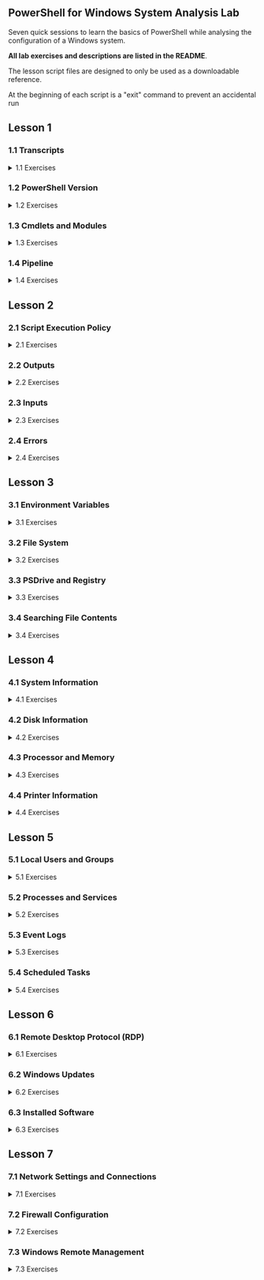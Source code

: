 ## PowerShell for Windows System Analysis Lab

Seven quick sessions to learn the basics of PowerShell while analysing the configuration of a Windows system.

**All lab exercises and descriptions are listed in the README**. 

The lesson script files are designed to only be used as a downloadable reference. 

At the beginning of each script is a "exit" command to prevent an accidental run


## Lesson 1

### 1.1 Transcripts 

<details>
<summary>1.1 Exercises</summary>


Start a Transcript File
```powershell
Start-Transcript
#Default Location C:\Users\userID\Documents\PowerShell_transcript.NNNNNN.NNNNNNNNNNN.txt
```
Start Transcript with Custom Name
```powershell
Start-Transcript "MyTranscript.txt"
```
Or for the File to be Placed in the Specific Directory
```powershell
Start-Transcript C:\Script_Runs\MyTranscript.txt
```
To Stop the Transcript from Recording Commands and Output
```powershell
Stop-Transcript
```
</details>

### 1.2 PowerShell Version

<details>
<summary>1.2 Exercises</summary>


View PowerShell Version
```powershell
$PSVersionTable
```
</details>

### 1.3 Cmdlets and Modules


<details>
<summary>1.3 Exercises</summary>

Cmdlet Format -eq action-noun
```powershell
Get-Command -Noun service
```
Get All Commands by a Certain Action
```powershell
Get-Command -Verb start
```
Get All Currently Loaded Cmdlets
```powershell
Get-Command -CommandType Cmdlet
```
Update Help Before Using It
```powershell
Update-Help
```
Basic Help Information for Cmdlet
```powershell
Get-Help Get-Process
```
Online Help for a Cmdlet
```powershell
Get-Help Get-Process -Online
```
Help with Examples
```powershell
Get-Help Get-Process -examples
```
Help About a Certain Subject
```powershell
Get-Help about_operators
```
Help About
```powershell
Get-Help about_*
```
Get All PowerShell Modules Available on System
```powershell
Get-Module -ListAvailable
```
Import Module in Current PowerShell Session
```powershell
Import-Module DnsClient
```
Get All Commands in a Module (Should Only Be Used After Importing)
```powershell
Get-Command -Module DnsClient
```
Find .NET Object Used in Cmdlet
```powershell
Get-Process | Get-Member
```
List All Alias
```powershell
Get-Alias
```
Look for Specific Alias
```powershell
Get-Alias -Definition Stop-Process
```
Create Alias
```powershell
New-Alias -Name "Gunrock" Get-ChildItem
```

</details>

### 1.4 Pipeline


<details>
<summary>1.4 Exercises</summary>

Command to Find If CmdLet Allows for Piping (Check Accept Pipeline Property Under Parameters) 
```powershell
Get-Help Get-Process -full | more 
```
Using Out-File to Get Resource Info on the Pipeline
```powershell
Get-Help About_pipeline | Out-File about_pipeline.txt
```
Get All Process and Then Sort by Display Name
```powershell
Get-Process | Sort-Object ProcessName -descending
```
Stop All Notepad Process and Log Process Collection Before Stopping
```powershell
Get-Process notepad | Tee-Object -file Notepad_Processes.txt | Stop-Process
```
Get All Services That Are Running Then Only Show the Display Name
```powershell
Get-Service | Where { $_.Status -eq "Running" } | ForEach-Object { $_.DisplayName }
```
Quick Way to Report on File Types in a Folder
```powershell
Get-ChildItem | Group-Object -property extension
```

</details>

## Lesson 2

### 2.1 Script Execution Policy

<details>
<summary>2.1 Exercises</summary>

Get Current Policy
```powershell
Get-ExecutionPolicy
```
Set the Script Execution Policy for Current User 
```powershell
Set-ExecutionPolicy -ExecutionPolicy RemoteSigned -Scope CurrentUser
```

</details>

### 2.2 Outputs


<details>
<summary>2.2 Exercises</summary>

To Get All the Format Object Commands
```powershell
Get-Command -verb format
```
Get All Processes in a GUI Gridview
```powershell
Get-Process | Out-GridView
```
Output Sent to a File
```powershell
Get-Service | Out-File Services.txt
```
Quick Array Sent to a File
```powershell
@("Server1","Server2","Server3","Server4") | Out-File servers.txt
```
Service List Sent to Your Default Printer
```powershell
Get-Service | Out-Printer 
```
Running Service List With Only a Few Columns Exported to CSV
```powershell
Get-Service | Where { $_.Status -eq "Running" } | Select-Object Name,DisplayName,Status,CanStop | Sort-Object DisplayName | Export-Csv running_services.csv -NoTypeInformation
```

</details>

### 2.3 Inputs

<details>
<summary>2.3 Exercises</summary>

Prompt User for Info
```powershell
$requiredData = Read-Host -prompt "Enter Required Data"
```
Create String Array From a Text File 
```powershell
$servers = Get-Content servers.txt
```
Import Data a CSV File and Use a Specific Column From It
```powershell
Import-Csv running_services.csv | Foreach { $_.DisplayName }
```

</details>

### 2.4 Errors

<details>
<summary>2.4 Exercises</summary>

The Setting for Error Handling is Stored in the $ErrorActionPreference variable
Error Handling Options:
- Continue = Output Error Message; Continue to Run Next Command (Default)
- SilentlyContinue = Suppress Error Message; Continue to Run the next command
- Stop = Halt the Execution
- Inquire = Prompt User for Action to Perform

```powershell
$ErrorActionPreference = "Continue";
```
Errors that Occur During a PowerShell Session are Stored in $error
```powershell
$error
```
Empty Error Messages from $error
```powershell
$error.clear();
```
Some Cmdlets Support an ErrorAction Statement (only for parameter data)
These Won't Display an Error
```powershell
Remove-Item nothinghere -ErrorAction "SilentlyContinue";
Stop-Process -ID 8888888 -ErrorAction "SilentlyContinue";
#This Will Due to -ID Must Be an Int
Stop-Process -ID NothingHere -ErrorAction "SilentlyContinue";
```

</details>

## Lesson 3

### 3.1 Environment Variables

<details>
<summary>3.1 Exercises</summary>


View Environment Variables
```powershell
Get-ChildItem Env:
```
View Path Environment Variable
```powershell
$Env:path -split ";"
```

</details>

### 3.2 File System

<details>
<summary>3.2 Exercises</summary>


Navigate with Set-Location (alias cd)
```powershell
cd c:\users\$env:username\Desktop
```
List Items in Current Directory
```powershell
Get-ChildItem
```
List Only the Text File
```powershell
Get-ChildItem -Filter *.txt
```
Get List of All "Item" Cmdlets
```powershell
Get-Command -noun item | Select-Object Name | Sort-Object Name
```
Get the Path of Current Operating Directory
```powershell
(get-location).path
```
Check to See If a Directory or File Exists
```powershell
Test-Path -Path c:\goldenstate\warriors.txt
```
Get List of All "Content" Cmdlets
```powershell
Get-Command -Noun content
```
Search for All Text Files on System Drive
```powershell
Get-Childitem -Path c:\ -Filter *.txt -Recurse;
```
Create a Folder
```powershell
New-Item My_Scripts -ItemType Directory
```
Create a Text File 
```powershell
New-Item .\My_Scripts\first_script.ps1 -ItemType File;
```
Add Content to a File
```powershell
Add-Content -Path .\My_Scripts\first_script.ps1 -Value "Get-Service";
```
Move or Rename a File
```powershell
Move-Item .\My_Scripts\first_script.ps1 .\My_Scripts\second_script.ps1;
```
Get Rights on Current Directory
```powershell
Get-Acl -Path . | fl
```
Get Access on Current Directory
```powershell
(Get-Acl -Path .).Access
```
Get the Owner of a Directory or File
```powershell
(Get-Acl -Path c:\Intel\Logs).Owner 
```
List the NTFS Permissions of a File or Folder
```powershell
(Get-Acl -Path $env:programfiles).Access
```
Show Permissions in Friendly Format on Current Directory
```powershell
(Get-Acl -Path .).Access | Select-Object -ExpandProperty IdentityReference FileSystemRights | FT Value,FileSystemRights
```
View File Hash
```powershell
Get-FileHash .\Scary_Executable_I_Just_Downloaded.exe
```

</details>

### 3.3 PSDrive and Registry


<details>
<summary>3.3 Exercises</summary>


PS Drives
```powershell
Get-PSDrive
```
List PSDrive for Registry
```powershell
Get-PSDrive -PSProvider Registry
```
Change to HKEY\_LOCAL\_MACHINE
```powershell
cd HKLM:
```
View Windows Current Version Information
```powershell
Get-ItemProperty -Path 'HKLM:\SOFTWARE\WOW6432Node\Microsoft\Windows NT\CurrentVersion'
```
View RDP Port Number (Requires Admin Console)
```powershell
(Get-ItemProperty "HKLM:\System\CurrentControlSet\Control\Terminal Server\WinStations\RDP-Tcp").PortNumber
```
System Environment
```powershell
cd env:
```

</details>

### 3.4 Searching File Contents

<details>
<summary>3.4 Exercises</summary>


Create File to Search
```powershell
Get-Process | Out-File processes.txt
```
Search a File for a Specific Term
```powershell
Select-String "svchost" .\processes.txt
```
Search for String in File and Show One Line Before and Three Lines After
```powershell
Select-String "explorer" .\processes.txt -Context 1,3
```
Search Multiple Files
```powershell
Select-String "explorer" .\process* 
```

</details>

## Lesson 4

### 4.1 System Information

<details>
<summary>4.1 Exercises</summary>


Get BIOS Information
```powershell
Get-WmiObject -Class Win32_BIOS -Computer localhost
```
Get Basic System Info
```powershell
Get-WmiObject -Class Win32_ComputerSystem -Computer localhost
```
Get Operating System Info
```powershell
Get-WmiObject -Class Win32_OperatingSystem -Computer localhost
```

</details>

### 4.2 Disk Information

<details>
<summary>4.2 Exercises</summary>


Get Disk Information
```powershell
Get-Disk | FL
```
Show Physical Disk Information
```powershell
Get-PhysicalDisk
```
Get Disk Information (Model and Size)
```powershell
Get-WmiObject -Class Win32_DiskDrive | ForEach-Object { Write-Output ($_.Model.ToString() + " Size:" + ($_.Size/1GB) + "GB") }
```
Get Logical Disk Info
```powershell
Get-WmiObject -Class Win32_LogicalDisk -Filter "DriveType='3'" -Computer localhost
```
Show Disk Partitions
```powershell
Get-Partition
```
Get Disk Volume Information
```powershell
Get-Volume | FT
```
Get Fixed Volumes
```powershell
Get-Volume | Where-Object DriveType -eq "Fixed"
```
Get Volume Info (Windows 7)
```powershell
Get-WmiObject -Class Win32_Volume -Filter "DriveType='3'" | Select-Object Name
```
Get Share Info
```powershell
Get-SmbShare | FL
```
Get Share Info (Version 2)
```powershell
Get-WmiObject -Class Win32_Share -Computer localhost
```

</details>

### 4.3 Processor and Memory

<details>
<summary>4.3 Exercises</summary>


Get Processor Information
```powershell
Get-WmiObject -Class Win32_Processor | Select-Object Name,Description,NumberOfCores | Sort-Object Name
```
Get Number of Memory Slots
```powershell
(Get-WmiObject -Class Win32_PhysicalMemoryArray).MemoryDevices
```
Retrieve Memory Slot Allocations
```powershell
Get-WMIObject -Class Win32_PhysicalMemory | ForEach-Object { Write-Output ($_.DeviceLocator.ToString() + " " + ($_.Capacity/1GB) + "GB") };
```

</details>

### 4.4 Printer Information

<details>
<summary>4.4 Exercises</summary>


Show Printers
```powershell
Get-Printer
```
Show Printer Ports
```powershell
Get-PrinterPort
```

</details>

## Lesson 5

### 5.1 Local Users and Groups

<details>
<summary>5.1 Exercises</summary>


Show Local Users
```powershell
Get-LocalUser
```
Show Local Groups
```powershell
Get-LocalGroup
```
Show Local Group Membership
```powershell
Get-LocalGroupMember -Group Administrators
```
Show Local Group Membership using Pipe
```powershell
Get-LocalGroup -Name 'Remote Desktop Users' | Get-LocalGroupMember
```
Show Local Profiles and Their SIDs
```powershell
Get-WmiObject win32_userprofile | Select LocalPath,SID
```

</details>

### 5.2 Processes and Services

<details>
<summary>5.2 Exercises</summary>


Get Process By Partial Name
```powershell
Get-Process -Name Chrom*
```
View Processes by Highest CPU Usage
```powershell
Get-Process | Sort-Object CPU -Descending | more
```
View Processes by Highest Memory Usage
```powershell
Get-Process | Sort-Object WorkingSet -Descending | more
```
Show File Information for One of the Sophos Processes
```powershell
Get-Process -ProcessName 'swi_fc' -FileVersionInfo | fl
```
Get Path to Process's Executable
```powershell
Get-Process -FileVersionInfo -ErrorAction "SilentlyContinue" | Select-Object OriginalFilename,FileVersionRaw,FileName | Sort-Object OriginalFilename
#Or
Get-WmiObject -Class Win32_Process -Computer localhost | Select-Object Name,Path | Sort-Object Name
```
Get Owner of the Process
```powershell
Get-WmiObject -Class Win32_Process -Computer localhost | Select-Object Name, @{Name="Owner"; Expression={$_.GetOwner().User}} | Sort-Object Name
```
Get Service By Partial Name
```powershell
Get-Service -Name Spoo*
```
Get Running Services
```powershell
Get-Service | Where { $_.Status -eq "Running" } | Select-Object Name,DisplayName,Status,CanStop | Sort-Object DisplayName
```
Get All Services and the Account which they are running under
```powershell
Get-WmiObject -Class Win32_Service -Computer localhost | Select-Object Name,State,StartName | Sort-Object -Property @{Expression="StartName";Descending=$false},@{Expression="Name";Descending=$false}
```

</details>

### 5.3 Event Logs

<details>
<summary>5.3 Exercises</summary>


Get All Event Log Names
```powershell
Get-WinEvent -ListLog * -ErrorAction SilentlyContinue;
```
Get the Latest 100 Items in the System Log
```powershell
Get-WinEvent -LogName 'System' -MaxEvents 100;
```
Log Entry Types:
- 0 = LogAlways
- 1 = Critical
- 2 = Error
- 3 = Warning
- 4 = Informational
- 5 = Verbose

Keywords:
- AuditFailure = 4503599627370496
- AuditSuccess = 9007199254740992

Get the Lastest 5 Errors in the System Log
```powershell
Get-WinEvent -FilterHashtable @{ LogName='System'; Level=2; } -MaxEvents 5;
```
Get Application Log Entries Between Specific Times
```powershell
Get-WinEvent -FilterHashtable @{ LogName='Application'; StartTime=(Get-Date).AddDays(-5); EndTime=(Get-Date).AddDays(-1); };
```
Get Failed Logins Over the Last 24 Hours (Requires Elevated Session)
```powershell
Get-WinEvent -FilterHashtable @{ LogName='Security'; StartTime=(Get-Date).AddDays(-1); Id='4625'; } | fl | more;
```
Get Successful Logins Over the Last 24 Hours (Requires Elevated Session)
```powershell
Get-WinEvent -FilterHashtable @{ LogName='Security'; StartTime=(Get-Date).AddDays(-1); Id='4624'; };
```
Get All Audit Failures in the Past Week
```powershell
Get-WinEvent -FilterHashtable @{ LogName=@('Security'); Keywords=@(4503599627370496); StartTime=(Get-Date).AddDays(-7); } | fl | more
```
Get Provider Names for Application, System, and Security Logs (Requires Elevated Session)
```powershell
Get-WinEvent -ListLog @('Application','System','Security') | Select-Object LogName, @{Name="Providers"; Expression={$_.ProviderNames | Sort-Object }} | Foreach-Object { Write-Output("`r`n---- " + $_.LogName + " ----`r`n"); $_.Providers }; 
```
Get Group Policy Related Entries in System Log in the Last 24 Hours
```powershell
Get-WinEvent -FilterHashtable @{ LogName='System'; ProviderName='Microsoft-Windows-GroupPolicy'; StartTime=(Get-Date).AddDays(-1); } | fl | more;
```
Get All Sophos and Security Center Events in the Last 72 Hours (Requires Elevated Session)
```powershell
Get-WinEvent -FilterHashtable @{ LogName=@('Application','System','Security'); ProviderName=@('HitmanPro.Alert','SAVOnAccess','SAVOnAccessControl','SAVOnAccessFilter','SecurityCenter'); StartTime=(Get-Date).AddDays(-3); } -ErrorAction SilentlyContinue | fl | more
```
Get All Critial or Error Entries from Application, System, and Security Logs in Last 24 Hours (Requires Elevated Session)
```powershell
Get-WinEvent -FilterHashtable @{ LogName=@('Application','System','Security'); Level=@(1,2); StartTime=(Get-Date).AddDays(-1); };
```


</details>

### 5.4 Scheduled Tasks

<details>
<summary>5.4 Exercises</summary>


Show Scheduled Tasks
```powershell
Get-ScheduledTask | FL
```
Get Scheduled Task By Name
```powershell
Get-ScheduledTask -TaskName Adobe*
```
Show Schedule Informatio for Task
```powershell
Get-ScheduledTask -TaskName Adobe* | ScheduledTaskInfo
```
Show Execute Actions for All Scheduled Tasks
```powershell
Get-ScheduledTask | Sort-Object -Property TaskName | Foreach-Object { Write-Output("`n" + $_.TaskName + ":"); Foreach ($ta in $_.Actions){$ta.execute}}
```

</details>

## Lesson 6

### 6.1 Remote Desktop Protocol (RDP)

<details>
<summary>6.1 Exercises</summary>

View RDP Configuration (If not set via GPO). Check out fDenyTSConnections key. 0 = enabled, 1 = disabled
```powershell
Get-ItemProperty -Path 'HKLM:\SYSTEM\CurrentControlSet\Control\Terminal Server'
```
Check Status of RDP Service
```powershell
Get-Service -Name TermService | fl
```
Display information about users logged on to the system. Run with /? for Help
```powershell
quser
```
Display information about Remote Desktop Services sessions. Run with /? for Help
```powershell
qwinsta
```

</details>

### 6.2 Windows Updates

<details>
<summary>6.2 Exercises</summary>

Show Windows Update Log
```powershell
Get-WindowsUpdateLog #Export File Goes to Desktop
```
View Last 50 Entries in Windows Update Log
```powershell
Get-Content ([Environment]::GetFolderPath("Desktop") + "\WindowsUpdate.log") | Select-Object -Last 50
```
Get All Updates Installed in the Last 7 Days
```powershell
Get-HotFix | Where-Object { $_.InstalledOn -gt (Get-Date).AddDays(-7) }
```
Get the First 10 Items in the Windows Update Log (Windows 7 and Older)
```powershell
Get-Content $env:windir\windowsupdate.log | Select-Object -first 10
```
Display the Lines of the Windows Update Log that Have "Added Update" in Them (Windows 7 and Older)
```powershell
Get-Content $env:windir\windowsupdate.log | Select-String "Added update"
```

</details>

### 6.3 Installed Software

<details>
<summary>6.3 Exercises</summary>


Get List of Installed 64 bit Software
```powershell
Get-ChildItem HKLM:\Software\Wow6432Node\Microsoft\Windows\CurrentVersion\Uninstall | Get-ItemProperty | Where-Object { $_.DisplayName -ne $null } | Select-Object DisplayName,DisplayVersion
```
Get List of Installed 32 bit Software
```powershell
Get-ChildItem HKLM:\Software\Microsoft\Windows\CurrentVersion\Uninstall | Get-ItemProperty | Where-Object { $_.DisplayName -ne $null } | Select-Object DisplayName,DisplayVersion
```
Installed Software Script Code
```powershell
#Create An Array for Storing Installed Applications for Reporting
$arrInstldApps = @();

#Pull 32-bit Installed Applications on System and put them into Report Array
$arrInstldApps = Get-ChildItem HKLM:\Software\Wow6432Node\Microsoft\Windows\CurrentVersion\Uninstall | Get-ItemProperty | Where-Object { $_.DisplayName -ne $null } | Select-Object DisplayName,DisplayVersion;

#Pull 64-bit Installed Applications on System and Add them to Report Array
$arrInstldApps += Get-ChildItem HKLM:\Software\Microsoft\Windows\CurrentVersion\Uninstall | Get-ItemProperty | Where-Object { $_.DisplayName -ne $null } | Select-Object DisplayName,DisplayVersion;

#Display Installed Applications
$arrInstldApps;
```

</details>

## Lesson 7

### 7.1 Network Settings and Connections

<details>
<summary>7.1 Exercises</summary>


Show Network Adapters
```powershell
Get-NetAdapter
```
Get Basic Network Settings
```powershell
Get-NetIPConfiguration
```
Get IP Address Information
```powershell
Get-NetIPAddress
```
Get TCP Connections
```powershell
Get-NetTCPConnection
```
Show Established TCP Connections By Local Port 
```powershell
Get-NetTCPConnection -State Established | Sort-Object LocalPort
```
Show Network Neighbors
```powershell
Get-NetNeighbor
```
Get DNS Information (NSLookup)
```powershell
Resolve-DnsName ucdavis.edu
```
Get Route Information
```powershell
Get-NetRoute
```
Test Network Connection (Ping and TraceRoute)
```powershell
Test-NetConnection ucdavis.edu -TraceRoute
```
Get MAC Addresses of All Network Adapters
```powershell
Get-WmiObject -Class Win32_NetworkAdapter | Where-Object { $_.MACAddress -ne $null } | Select-Object Name,MACAddress | Sort-Object Name
```
Get All Assigned IPs
```powershell
Get-WmiObject -Class Win32_NetworkAdapterConfiguration | Where-Object { $_.IPAddress -ne $null} | Select-Object Description,IPAddress
```

</details>

### 7.2 Firewall Configuration

<details>
<summary>7.2 Exercises</summary>


Show Firewall Status
```powershell
Get-NetFirewallProfile | Select Name,Enabled
```
Get Firewall Rules Under Domain Profile
```powershell
Get-NetFirewallProfile -Name Domain | Get-NetFirewallRule | More
```
Get Firewall Rules that Allow Inbound Traffic
```powershell
Get-NetFirewallRule -Enabled True -Direction Inbound -Action Allow
```

</details>

### 7.3 Windows Remote Management

<details>
<summary>7.3 Exercises</summary>

Check Status of WinRM Service
```powershell
Get-Service -Name WinRM
#Or
Test-WSMan
```
View WinRM Config (Requires Elevated Session)
```powershell
Get-WSManInstance -ComputerName Localhost -ResourceURI winrm/config
```
Display WinRM Listener Information (Requires Elevated Session)
```powershell
Get-WSManInstance -ComputerName Localhost -ResourceURI winrm/config/Listener -Enumerate
```


</details>

